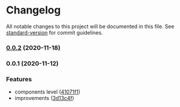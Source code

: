 # Changelog

All notable changes to this project will be documented in this file. See [standard-version](https://github.com/conventional-changelog/standard-version) for commit guidelines.

### [0.0.2](https://github.com/nuxt/theme/compare/v0.0.1...v0.0.2) (2020-11-18)

### 0.0.1 (2020-11-12)


### Features

* components level ([41071f1](https://github.com/nuxt/theme/commit/41071f1ef8e9e627e0f40e5ddc32eecc596f691d))
* improvements ([3d13c4f](https://github.com/nuxt/theme/commit/3d13c4f82ed5b92f438b82cf778706491b42e0ec))
